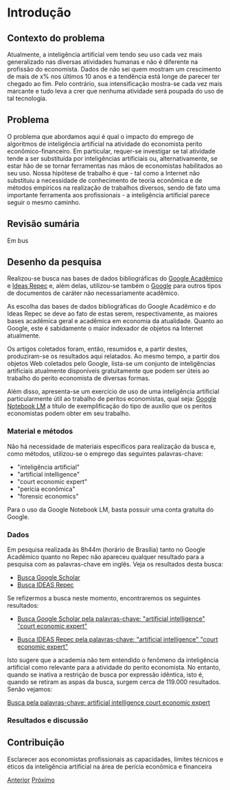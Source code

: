 # Introdução

## Contexto do problema

Atualmente, a inteligência artificial vem tendo seu uso cada vez mais generalizado nas diversas atividades humanas e não é diferente na profissão do economista.  Dados de não sei quem mostram um crescimento de mais de x% nos últimos 10 anos e a tendência está longe de parecer ter chegado ao fim.  Pelo contrário, sua intensificação mostra-se cada vez mais marcante e tudo leva a crer que nenhuma atividade será poupada do uso de tal tecnologia.

## Problema

O problema que abordamos aqui é qual o impacto do emprego de algoritmos de inteligência artificial na atividade do economista perito econômico-financeiro.  Em particular, requer-se investigar se tal atividade tende a ser substituída por inteligências artificiais ou, alternativamente, se estar hão de se tornar ferramentas nas mãos de economistas habilitados ao seu uso.  Nossa hipótese de trabalho é que - tal como a Internet não substituiu a necessidade de conhecimento de teoria econômica e de métodos empíricos na realização de trabalhos diversos, sendo de fato uma importante ferramenta aos profissionais - a inteligência artificial parece seguir o mesmo caminho.

## Revisão sumária

Em bus

## Desenho da pesquisa

Realizou-se busca nas bases de dados bibliográficas do [Google Acadêmico]() e [Ideas Repec]() e, além delas, utilizou-se também o [Google]() para outros tipos de documentos de caráter não necessariamente acadêmico.

As escolha das bases de dados bibliográficas do Google Acadêmico e do Ideas Repec se deve ao fato de estas serem, respectivamente, as maiores bases acadêmica geral e acadêmica em economia da atualidade.  Quanto ao Google, este é sabidamente o maior indexador de objetos na Internet atualmente.

Os artigos coletados foram, então, resumidos e, a partir destes, produziram-se os resultados aqui relatados.  Ao mesmo tempo, a partir dos objetos Web coletados pelo Google, lista-se um conjunto de inteligências artificiais atualmente disponíveis gratuitamente que podem ser úteis ao trabalho do perito economista de diversas formas.

Além disso, apresenta-se um exercício de uso de uma inteligência artificial particularmente útil ao trabalho de peritos economistas, qual seja:  <a href="https://notebooklm.google.com/" target="_blank">Google Notebook LM</a> a título de exemplificação do tipo de auxílio que os peritos economistas podem obter em seu trabalho.


### Material e métodos

Não há necessidade de materiais específicos para realização da busca e, como métodos, utilizou-se o emprego das seguintes palavras-chave:

- "inteligência artificial"
- "artificial intelligence"
- "court economic expert"
- "perícia econômica"
- "forensic economics"

Para o uso da Google Notebook LM, basta possuir uma conta gratuita do Google.

### Dados

Em pesquisa realizada às 8h44m (horário de Brasília) tanto no Google Acadêmico quanto no Repec não apareceu qualquer resultado para a pesquisa com as palavras-chave em inglês.  Veja os resultados desta busca:

- [Busca Google Scholar](artificial_intelligence_court_economic_expert-GoogleAcademico.pdf)
- [Busca IDEAS Repec](IDEAS_RePEc-search.pdf)

Se refizermos a busca neste momento, encontraremos os seguintes resultados:

- <a href="https://scholar.google.com.br/scholar?q=%22artificial+intelligence%22+%22court+economic+expert%22&hl=pt-BR&as_sdt=0,5&as_vis=1" target="_blank"> Busca Google Scholar pela palavras-chave: "artificial intelligence" "court economic expert"</a>

- <a href="https://ideas.repec.org/cgi-bin/htsearch2" target="_blank">Busca IDEAS Repec pela palavras-chave: "artificial intelligence" "court economic expert" </a>



Isto sugere que a academia não tem entendido o fenômeno da inteligência artificial como relevante para a atividade do perito economista. No entanto, quando se inativa a restrição de busca por expressão idêntica, isto é, quando se retiram as aspas da busca, surgem cerca de 119.000 resultados.  Senão vejamos:

[Busca pela palavras-chave: artificial intelligence court economic expert](https://scholar.google.com.br/scholar?q=artificial+intelligence+court+economic+expert&hl=pt-BR&as_sdt=0&as_vis=1&oi=scholart)



### Resultados e discussão



## Contribuição

Esclarecer aos economistas profissionais as capacidades, limites técnicos e éticos da inteligência artificial na área de perícia econômica e financeira

[Anterior](ai-economic-court-expertise.md)    [Próximo](conceitos.md)






